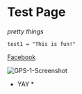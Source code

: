 # **Test Page**

*pretty things*


``` test1 = "This is fun!" ```


[Facebook](http://www.facebook.com)

![GPS-1-Screenshot](GPS_1_Screenshot.png "GPS_1")

* YAY *

